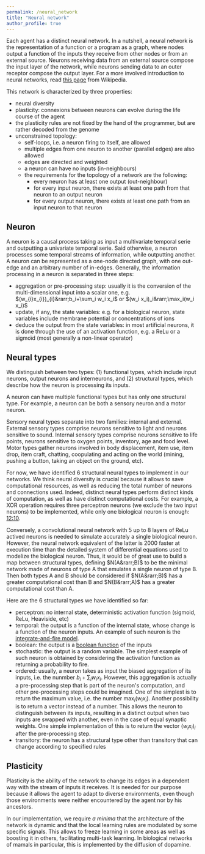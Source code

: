 ```yaml
---
permalink: /neural_network
title: "Neural network"
author_profile: true
---
```


Each agent has a distinct neural network.
In a nutshell, a neural network is the representation of a function or a program as a graph, where nodes output a function of the inputs they receive from other nodes or from an external source.
Neurons receiving data from an external source compose the input layer of the network, while neurons sending data to an outer receptor compose the output layer.
For a more involved introduction to neural networks, read [this page](https://en.wikipedia.org/wiki/Neural_network) from Wikipedia.
<!-- If you have already read the [Wikipedia](https://en.wikipedia.org/wiki/Neural_network) page about neural networks, or are familiar with the concept, and still asking yourself what a neural network is in a more abstract language, you might slip over to this [link](/esoteric_neural_network). -->

This network is characterized by three properties:
* neural diversity
* plasticity: connexions between neurons can evolve during the life course of the agent
* the plasticity rules are not fixed by the hand of the programmer, but are rather decoded from the genome
* unconstrained topology:
    * self-loops, i.e. a neuron firing to itself, are allowed
    * multiple edges from one neuron to another (parallel edges) are also allowed
    * edges are directed and weighted
    * a neuron can have no inputs (in-neighbours)
    * the requirements for the topology of a network are the following:
        * every neuron has at least one output (out-neighbour)
        * for every input neuron, there exists at least one path from that neuron to an output neuron
        * for every output neuron, there exists at least one path from an input neuron to that neuron

## Neuron
A neuron is a causal process taking as input a multivariate temporal serie and outputting a univariate temporal serie.
Said otherwise, a neuron processes some temporal streams of information, while outputting another.
A neuron can be represented as a one-node directed graph, with one out-edge and an arbitrary number of in-edges.
Generally, the information processing in a neuron is separated in three steps:
* aggregation or pre-processing step: usually it is the conversion of the multi-dimensional input into a scalar one, e.g. $(w_{i}x_{i})_{i}&rarr;b_i+\sum_i w_i x_i$ or $(w_i x_i)_i&rarr;\max_i(w_i x_i)$
* update, if any, the state variables: e.g. for a biological neuron, state variables include membrane potential or concentrations of ions
* deduce the output from the state variables: in most artificial neurons, it is done through the use of an activation function, e.g. a ReLu or a sigmoïd (most generally a non-linear operator)

## Neural types
We distinguish between two types:
(1) functional types, which include input neurons, output neurons and interneurons, and (2) structural types, which describe how the neuron is processing its inputs.

A neuron can have multiple functional types but has only one structural type.
For example, a neuron can be both a sensory neuron and a motor neuron.

Sensory neural types separate into two families: internal and external.
External sensory types comprise neurons sensitive to light and neurons sensitive to sound.
Internal sensory types comprise neurons sensitive to life points, neurons sensitive to oxygen points, inventory, age and food level.
Motor types gather neurons involved in body displacement, item use, item drop, item craft, chatting, coopulating and acting on the world (mining, pushing a button, taking an object on the ground, etc).

For now, we have identified 6 structural neural types to implement in our networks.
We think neural diversity is crucial because it allows to save computational resources, as well as reducing the total number of neurons and connections used.
Indeed, distinct neural types perform distinct kinds of computation, as well as have distinct computational costs.
For example, a XOR operation requires three perceptron neurons (we exclude the two input neurons) to be implemented, while only one biological neuron is enough: [12:10](https://www.youtube.com/watch?v=hmtQPrH-gC4&t=1s&ab_channel=ArtemKirsanov).

Conversely, a convolutional neural network with 5 up to 8 layers of ReLu actived neurons is needed to simulate accurately a single biological neuron.
However, the neural network equivalent of the latter is 2000 faster at execution time than the detailed system of differential equations used to modelize the biological neuron.
Thus, it would be of great use to build a map between structural types, defining $N(A&rarr;B)$ to be the minimal network made of neurons of type A that emulates a single neuron of type B.
Then both types A and B should be considered if $N(A&rarr;B)$ has a greater computational cost than B and $N(B&rarr;A)$ has a greater computational cost than A.

Here are the 6 structural types we have identified so far:
* perceptron: no internal state, deterministic activation function (sigmoid, ReLu, Heaviside, etc)
* temporal: the output is a function of the internal state, whose change is a function of the neuron inputs. An example of such neuron is the [integrate-and-fire model](https://neuronaldynamics.epfl.ch/online/Ch1.S3.html).
* boolean: the output is a [boolean function](https://en.wikipedia.org/wiki/Boolean_function) of the inputs
* stochastic: the output is a random variable. The simplest example of such neuron is obtained by considering the activation function as returning a probability to fire.
* ordered: usually, a neuron takes as input the biased aggregation of its inputs, i.e. the nunmber $b_{i}+\sum_{i}w_{i}x_{i}$. However, this aggregation is actually a pre-processing step that is part of the neuron's computation, and other pre-processing steps could be imagined. One of the simplest is to return the maximum value, i.e. the number $\max_{i}(w_{i}x_{i})$. Another possibility is to return a vector instead of a number. This allows the neuron to distinguish between its inputs, resulting in a distinct output when two inputs are swapped with another, even in the case of equal synaptic weights. One simple implementation of this is to return the vector $(w_{i}x_{i})_{i}$ after the pre-processing step.
* transitory: the neuron has a structural type other than transitory that can change according to specified rules

## Plasticity
Plasticity is the ability of the network to change its edges in a dependent way with the stream of inputs it receives.
It is needed for our purpose because it allows the agent to adapt to diverse environments, even though those environments were neither encountered by the agent nor by his ancestors.

In our implementation, we require _a minima_ that the architecture of the network is dynamic and that the local learning rules are modulated by some specific signals.
This allows to freeze learning in some areas as well as boosting it in others, facilitating multi-task learning.
In biological networks of mamals in particular, this is implemented by the diffusion of dopamine.

